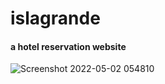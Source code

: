 # islagrande
#### a hotel reservation website
![Screenshot 2022-05-02 054810](https://user-images.githubusercontent.com/92397527/166168657-d0bffc55-2eb2-46a7-80a1-bbefdc2b2c2f.png)
